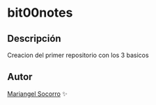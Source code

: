 # bit00notes
## Descripción 
Creacion del primer repositorio con los 3 basicos

## Autor
[Mariangel Socorro](http://Wa.me/+573242056137) :sparkles:
